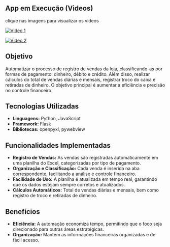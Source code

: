 ## App em Execução (Videos)

clique nas imagens para visualizar os videos

[![Video 1](https://media.licdn.com/dms/image/D4E05AQEBySUXWOHs1g/videocover-high/0/1716418134270?e=2147483647&v=beta&t=eFf0eiWsGDuituUqKPzMuN0QMNseyUfS2y6OW8nTbGc)](https://www.linkedin.com/posts/sergio-caique-da-silva_python-flask-web-activity-7199179513845432321-eku2/)

[![Video 2](https://media.licdn.com/dms/image/D4D05AQHl4uxa1ILi3w/videocover-high/0/1716827265370?e=2147483647&v=beta&t=lz_sSQaQ8aHy4JGWk2UxrBXhSOYN1utnTKZVL2yUZ18)](https://www.linkedin.com/posts/sergio-caique-da-silva_python-flask-web-activity-7200895470947254273-fVu3/)

## Objetivo
Automatizar o processo de registro de vendas da loja, classificando-as por formas de pagamento: dinheiro, débito e crédito. Além disso, realizar cálculos do total de vendas diárias e mensais, registrar troco do caixa e retiradas de dinheiro. O objetivo principal é aumentar a eficiência e precisão no controle financeiro.

## Tecnologias Utilizadas
- **Linguagens:** Python, JavaScript
- **Framework:** Flask
- **Bibliotecas:** openpyxl, pywebview

## Funcionalidades Implementadas
- **Registro de Vendas:** As vendas são registradas automaticamente em uma planilha do Excel, categorizadas por tipo de pagamento.
- **Organização e Classificação:** Cada venda é inserida na aba correspondente, facilitando a análise e controle financeiro.
- **Facilidade de Uso:** A planilha é atualizada em tempo real, garantindo que os dados estejam sempre corretos e atualizados.
- **Cálculos Automáticos:** Total de vendas diárias e mensais, bem como registro de troco e retiradas de dinheiro.

## Benefícios
- **Eficiência:** A automação economiza tempo, permitindo que o foco seja direcionado para outras áreas estratégicas.
- **Organização:** Mantém as informações financeiras organizadas e de fácil acesso.